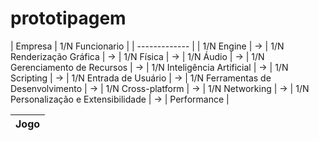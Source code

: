 # prototipagem

|    Empresa    |    1/N Funcionario    |
| ------------- |
|    1/N Engine     | -> |    1/N Renderização Gráfica    | -> |    1/N Física    | -> |    1/N Áudio    | -> |    1/N Gerenciamento de Recursos    | 
                      -> |    1/N Inteligência Artificial    | -> |    1/N Scripting    |
                      -> |    1/N Entrada de Usuário    | -> |    1/N Ferramentas de Desenvolvimento    | -> |    1/N Cross-platform    | -> |    1/N Networking    |
                      -> |    1/N Personalização e Extensibilidade    | -> |    Performance    |

|     Jogo      |
| ------------- |
